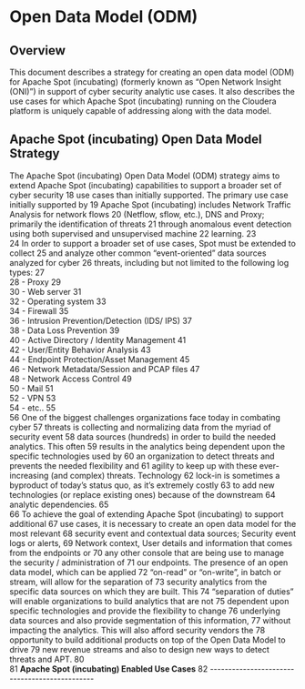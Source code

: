 **Open Data Model (ODM)**
=========================
	
**Overview**
------------

This document describes a strategy for creating an open data model (ODM) for
Apache Spot (incubating) (formerly known as “Open Network Insight (ONI)”) in
support of cyber security analytic use cases. It also describes the use cases
for which Apache Spot (incubating) running on the Cloudera platform is uniquely
capable of addressing along with the data model.

**Apache Spot (incubating) Open Data Model Strategy**
-----------------------------------------------------

The Apache Spot (incubating) Open Data Model (ODM) strategy aims to extend
Apache Spot (incubating) capabilities to support a broader set of cyber security
18	use cases than initially supported. The primary use case initially supported by
19	Apache Spot (incubating) includes Network Traffic Analysis for network flows
20	(Netflow, sflow, etc.), DNS and Proxy; primarily the identification of threats
21	through anomalous event detection using both supervised and unsupervised machine
22	learning.
23	
24	In order to support a broader set of use cases, Spot must be extended to collect
25	and analyze other common “event-oriented” data sources analyzed for cyber
26	threats, including but not limited to the following log types:
27	
28	-   Proxy
29	
30	-   Web server
31	
32	-   Operating system
33	
34	-   Firewall
35	
36	-   Intrusion Prevention/Detection (IDS/ IPS)
37	
38	-   Data Loss Prevention
39	
40	-   Active Directory / Identity Management
41	
42	-   User/Entity Behavior Analysis
43	
44	-   Endpoint Protection/Asset Management
45	
46	-   Network Metadata/Session and PCAP files
47	
48	-   Network Access Control
49	
50	-   Mail
51	
52	-   VPN
53	
54	-   etc..
55	
56	One of the biggest challenges organizations face today in combating cyber
57	threats is collecting and normalizing data from the myriad of security event
58	data sources (hundreds) in order to build the needed analytics. This often
59	results in the analytics being dependent upon the specific technologies used by
60	an organization to detect threats and prevents the needed flexibility and
61	agility to keep up with these ever-increasing (and complex) threats. Technology
62	lock-in is sometimes a byproduct of today’s status quo, as it’s extremely costly
63	to add new technologies (or replace existing ones) because of the downstream
64	analytic dependencies.
65	
66	To achieve the goal of extending Apache Spot (incubating) to support additional
67	use cases, it is necessary to create an open data model for the most relevant
68	security event and contextual data sources; Security event logs or alerts,
69	Network context, User details and information that comes from the endpoints or
70	any other console that are being use to manage the security / administration of
71	our endpoints. The presence of an open data model, which can be applied
72	“on-read” or “on-write”, in batch or stream, will allow for the separation of
73	security analytics from the specific data sources on which they are built. This
74	“separation of duties” will enable organizations to build analytics that are not
75	dependent upon specific technologies and provide the flexibility to change
76	underlying data sources and also provide segmentation of this information,
77	without impacting the analytics. This will also afford security vendors the
78	opportunity to build additional products on top of the Open Data Model to drive
79	new revenue streams and also to design new ways to detect threats and APT.
80	
81	**Apache Spot (incubating) Enabled Use Cases**
82	----------------------------------------------
